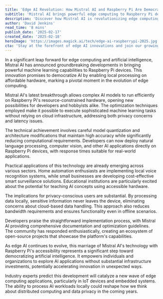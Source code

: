 ```yaml
---
title: 'Edge AI Revolution: How Mistral AI and Raspberry Pi Are Democratizing Local Machine Learning'
subtitle: 'Mistral AI brings powerful edge computing to Raspberry Pi devices'
description: 'Discover how Mistral AI is revolutionizing edge computing by bringing advanced machine learning capabilities to Raspberry Pi devices. Explore the innovations that are enabling local processing on affordable hardware, democratizing AI, and changing the landscape of edge computing.'
author: 'David Jenkins'
read_time: '8 mins'
publish_date: '2025-02-17'
created_date: '2025-02-18'
heroImage: 'https://images.magick.ai/tech/edge-ai-raspberrypi-2025.jpg'
cta: 'Stay at the forefront of edge AI innovations and join our growing community of tech enthusiasts! Follow us on LinkedIn for exclusive insights, developer resources, and the latest updates on Mistral AI and Raspberry Pi developments.'
---
```


In a significant leap forward for edge computing and artificial intelligence, Mistral AI has announced groundbreaking developments in bringing powerful machine learning capabilities to Raspberry Pi devices. This innovation promises to democratize AI by enabling local processing on affordable hardware, marking a pivotal moment in the evolution of edge computing.

Mistral AI's latest breakthrough allows complex AI models to run efficiently on Raspberry Pi's resource-constrained hardware, opening new possibilities for developers and hobbyists alike. The optimization techniques employed make it possible to execute sophisticated machine learning tasks without relying on cloud infrastructure, addressing both privacy concerns and latency issues.

The technical achievement involves careful model quantization and architecture modifications that maintain high accuracy while significantly reducing computational requirements. Developers can now deploy natural language processing, computer vision, and other AI applications directly on Raspberry Pi devices, with response times suitable for real-world applications.

Practical applications of this technology are already emerging across various sectors. Home automation enthusiasts are implementing local voice recognition systems, while small businesses are developing cost-effective smart surveillance solutions. Educational institutions are particularly excited about the potential for teaching AI concepts using accessible hardware.

The implications for privacy-conscious users are substantial. By processing data locally, sensitive information never leaves the device, eliminating concerns about cloud-based data handling. This approach also reduces bandwidth requirements and ensures functionality even in offline scenarios.

Developers praise the straightforward implementation process, with Mistral AI providing comprehensive documentation and optimization guidelines. The community has responded enthusiastically, creating an ecosystem of open-source projects that showcase the platform's capabilities.

As edge AI continues to evolve, this marriage of Mistral AI's technology with Raspberry Pi's accessibility represents a significant step toward democratizing artificial intelligence. It empowers individuals and organizations to explore AI applications without substantial infrastructure investments, potentially accelerating innovation in unexpected ways.

Industry experts predict this development will catalyze a new wave of edge computing applications, particularly in IoT devices and embedded systems. The ability to process AI workloads locally could reshape how we think about distributed computing and data privacy in the coming years.